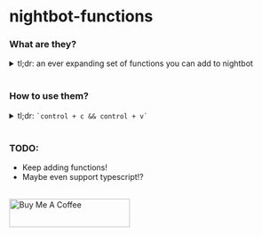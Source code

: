 # nightbot-functions

### What are they?
<details>
  <summary>
    tl;dr: an ever expanding set of functions you can add to nightbot
  </summary>
  <br />

  ### Commands

  | Command | Arguments | Description |
  | :---------------: | :--------------- | :--------------- |
  | !dbd-rnjesus |  | Randomly selects a killer from dead by daylight to play as |
  | !pick-random | ...choices | selects 1 from an unbounded number of following args |

  ### What else
  It also is a really svelte environment to write the functions with pretty var names and so on, and then collapse them to single-liners

</details>
<br/>

### How to use them?
<details>
  <summary>
    tl;dr: <TODO><code>`control + c && control + v`</code>
  </summary>
  <br />

  Alternatively, you may find it beneficial to write new functions! that's super easy too!

  Just clone this repo! Then `npm i`. Then create a new function inside `src`!

  `###` is replaced with your minified code

</details>
<br/>

### TODO:
- Keep adding functions!
- Maybe even support typescript!?

</br>
<a href="https://www.buymeacoffee.com/Ao9uzMG" target="_blank"><img src="https://cdn.buymeacoffee.com/buttons/default-yellow.png" alt="Buy Me A Coffee" style="height: 51px !important;width: 217px !important;" ></a>
